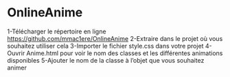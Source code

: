 # OnlineAnime

1-Télécharger le répertoire en ligne https://github.com/mmac1ere/OnlineAnime
2-Extraire dans le projet où vous souhaitez utiliser cela
3-Importer le fichier style.css dans votre projet
4-Ouvrir Anime.html pour voir le nom des classes et les différentes animations disponibles
5-Ajouter le nom de la classe à l’objet que vous souhaitez animer
